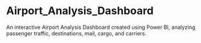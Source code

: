 # Airport_Analysis_Dashboard
An interactive Airport Analysis Dashboard created using Power BI, analyzing passenger traffic, destinations, mail, cargo, and carriers.
